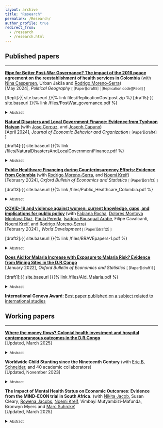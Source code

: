 ```yaml
---
layout: archive
title: "Research"
permalink: /Research/
author_profile: true
redirect_from:
  - /research
  - /research.html
---
```

## Published papers
---

[**Ripe for Better Post-War Governance? The impact of the 2016 peace agreement on the reestablishment of health services in Colombia**](https://doi.org/10.1016/j.polgeo.2024.103090) (with [Nina Caspersen], Urban Jakša and [Rodrigo Moreno-Serra]) <br/>
[May 2024], *Political Geography*
<small>[ [Paper][draft5] | [Replication code][Repli] ]  </small>

[Repli]:{{ site.baseurl }}{% link files/ReplicationGovtpost.zip %}
[draft5]:{{ site.baseurl }}{% link /files/PostWar_governance.pdf %}

<details>
<summary><small>Abstract</small></summary>
<small>
The signing of a peace agreement represents a chance for the state to renew its social contract with the population in conflict-affected areas, by providing protection and other
public goods. Failing to meet post-war expectations of a better quality of life risks endangering the negotiated peace. However, in the existing literature there is a lack of
focus on post-war public services and very little analysis of challenges to reestablishing effective state governance, especially in areas with significant rebel presence. Much of the literature still assumes that conflict zones are ripe for better governance and the post-war impact of rebel governance remains largely unanalysed. Drawing on original survey data, interviews and focus groups, this mixed-methods article analyses the impact of the 2016 Colombian peace agreement on health services in areas with high conflict intensity and sustained rebel presence. It finds an increase in demand for services but without a corresponding improvement in the perceived quality. In fact, in municipalities that host FARC reintegration camps we find a decline in both demand and quality. Three obstacles are identified: 1) a delay in establishing effective state presence, 2) favourable views of wartime healthcare provided by the rebels, 3) high expectations and mistrust of government provisions. The article demonstrates the considerable difficulty of re-establishing effective post-war governance, the importance of local expectations and trust, and the lasting impact of wartime rebel governance. It thereby makes an original and important contribution to the understanding of peacebuilding obstacles and to the growing literature on rebel governance. 
</small>
</details>

  [**Natural Disasters and Local Government Finance: Evidence from Typhoon Haiyan**](https://doi.org/10.1016/j.jebo.2024.03.007)  (with [Jose Corpuz], and [Joseph Capuno])   <br/>
[April 2024], *Journal of Economic Behavior and Organization*
<small>[ [Paper][draft4] ]  </small>

[draft4]:{{ site.baseurl }}{% link /files/NaturalDisastersAndLocalGovernmentFinance.pdf %}

<details>
<summary><small>Abstract</small></summary>
<small>
This paper examines how natural disasters affect local public finances and their interplay with intergovernmental transfers and external resources. Exploiting the randomized nature of the 2013 Typhoon Haiyan, one of the most devastating natural disasters in recent history, we document its causal effect on the local government fiscal dynamics. Combining data on local government finance with reports on the level of damages and using difference-in-differences with instrumental variable to analyze the data, we show that local public revenue and expenditures remain largely unaffected, except for debt payments. However, we find important heterogeneity in local revenue responses: poorer cities and municipalities raised comparatively lower revenue in the aftermath of the Typhoon.  We also provide evidence that external funding did not lead to lower tax collection efforts, but instead leads to higher local expenditures, suggesting that disaster aid does not cause a moral hazard problem in local governments' spending decisions.<br/>
</small>
</details>

  [**Public Healthcare Financing during Counterinsurgency Efforts: Evidence from Colombia**](https://doi.org/10.1111/obes.12603) (with [Rodrigo Moreno-Serra], and [Noemi Kreif])  <br/>
[February 2024], *Oxford Bulletin of Economics and Statistics*
<small>[ [Paper][draft3] ]  </small>

[draft3]:{{ site.baseurl }}{% link /files/Public_Healthcare_Colombia.pdf %}

<details>
<summary><small>Abstract</small></summary>
<small>
 How do government counterinsurgency efforts affect local public health financing during civil conflicts? We investigate this question in the context of the protracted conflict in Colombia. Using data on antinarcotics operations and health transfers from the central government to municipal governments, we employ both panel estimations and an instrumental variable to address concerns of endogeneity. We first show evidence of a government discretionary power over the allocation of health transfers. We do not find  evidence that counterinsurgency operations causally affect health transfers to municipalities. Our results rule out political alignment between mayors and the national governing party as an intermediary factor that could influence the flow of fiscal transfers in municipalities exposed to the conflict.
</small>
</details>

  [**COVID-19 and violence against women: current knowledge, gaps, and implications for public policy**](https://doi.org/10.1016/j.worlddev.2023.106461) (with [Fabiana Rocha], [Dolores Montoya Montoya Diaz], [Paula Pereda], [Isadora Bousquat Arabe], Filipe Cavalcanti, [Noemi Kreif], and [Rodrigo Moreno-Serra]) <br/> 
[February 2024] , *World Development*
<small>[ [Paper][draft2] ]  </small>

[draft2]:{{ site.baseurl }}{% link /files/BRAVEpapers-1.pdf %}

<details>
<summary><small>Abstract</small></summary>
<small>
  On a global scale, 1 in 3 women experience physical and/or sexual violence in their lifetime, and women of disadvantaged backgrounds are at an even higher risk. Since the outbreak of COVID-19, data have shown that violence against women (VAW) has intensified. In this paper, we review an incipient but rapidly growing literature that evaluates the effects of stay-at-home measures to reduce the spread of COVID-19 on VAW. We focus on low and middle-income countries and classify existing studies into three categories according to the quality of the data used and the reliability of the empirical methodology: not causal, less causal, and causal. Overall, the most rigorous literature for low- and middle-income countries offers mixed evidence about the VAW effects of stay-at-home measures, although increases in VAW have been more frequently observed where stay-at-home measures were stricter. Important reasons for the mixed evidence found in the literature seem to be the different types of violence analyzed (physical, sexual, psychological, or economic) and the difficulties associated with the reporting of these types of VAW. The main methodological challenges faced by this literature relate to data availability and the reliability of the methods employed to separate the effects of social isolation on VAW, from those VAW effects associated with the income and emotional shocks induced by the COVID-19 pandemic. Innovative methods and data can help improve our understanding of the unintended VAW consequences of movement restrictions, including its key pathways, so as to reliably inform the design of better policy responses to this major social and public health challenge. <br/>
</small>
</details>

[**Does Aid for Malaria Increase with Exposure to Malaria Risk? Evidence from Mining Sites in the D.R.Congo**]( https://doi.org/10.1111/obes.12483)  <br/>
[January 2022], *Oxford Bulletin of Economics and Statistics*
<small>[ [Paper][draft1] ]  </small>

[draft1]:{{ site.baseurl }}{% link /files/Aid_Malaria.pdf %}

<details>
<summary><small>Abstract</small></summary>
<small>
I examine the ability of donors to target the highest exposure to malaria risk when the health information structure is fragmented. I exploit local variations in the risk of malaria transmission induced by mining activities in the Democratic Republic of Congo as well as financial and epidemiological data from health facilities to estimate how local aid is matching the local malaria burden. Using fine-grained data on mines and health infrastructure in a regression discontinuity design, I find no evidence that local populations exposed to the highest risk of malaria transmission receive a proportionately higher share of aid compared to neighbouring areas with reduced exposure to malaria risk. <br/>
</small>
</details>

**International Geneva Award**: [Best paper published on a subject related to international studies ](https://snis.ch/awards/does-aid-for-malaria-increase-with-exposure-to-malaria-risk-evidence-from-mining-sites-in-the-d-r-congo/)  <br/>


<h2>Working papers</h2>

---
[**Where the money flows? Colonial health investment and hospital contemporaneous outcomes in the D.R.Congo**](/files/Colonial_health_May2025.pdf)  <br/>
[Updated, March 2025]
<details>
<summary><small>Abstract</small></summary>
<small>
This paper explores the role of colonial medical missions in causing contemporaneous disparities in hospital outcomes in the Democratic Republic of Congo. Using GIS data and archival records from colonial Belgian Congo between 1929 and 1959, we track the establishment of colonial health settlements and match them with modern hospitals. First, we document a strong, positive, and persistent effect on infrastructure capacity. The ability of the colonial regime to mobilise large health investments and skilled resources appears to be a strong channel of persistence of the colonial effects. Second, we find that contemporaneous resources allocated by the central government to hospitals are substantially higher for hospitals with a colonial origin, even after controlling for differences in hospital ownership, staffing, and bed capacity. We argue that in the aftermath of independence, colonial hospitals obtained a comparative advantage from external assistance and may continue to have better bargaining power with the central government to attract public funds than postcolonial hospitals. <br/>
</small>
</details>

**Worldwide Child Stunting since the Nineteenth Century** (with [Eric B. Schneider], and 40 academic collaborators) <br/>
[Updated, November 2023]
<details>
<summary><small>Abstract</small></summary>
<small>
Background: Child stunting is a major global health concern with 148.1 million children stunted in 2022. Global child stunting rates have fallen from 47.2% in 1985 to 22.3% in 2022, but trends before the mid 1980s are unclear including whether child stunting was prevalent in the past in current high-income countries (HICs). <br/>

Methods: We conducted a systematic review of child growth studies carried out before 1990 to reconstruct historical child stunting rates. The inclusion criteria were numerical reports of mean height by age and sex for children under age 10.99. We excluded studies that were not representative of the targeted population and data for children under age two so that estimates would be comparable across time and space. Stunting rates were computed by converting the means and sds of height to height-for-age Z-scores (HAZ) using the WHO standard/reference, combining the HAZ distributions at each age, and measuring the share of the combined distribution below the stunting threshold. <br/>

Findings: We found 930 historical child growth studies allowing child stunting rates to be computed for 122 countries. We supplemented these historical studies with the over age 2 stunting estimates from the Joint Malnutrition Estimates adding another 1051 studies. Many current HICs had high levels of child stunting in the early twentieth century similar to low- and middle-income countries (LMICs) today. However, stunting rates were unusually low in Scandinavia, the European settler colonies and in the Caribbean. 
Interpretation: Child stunting has declined in most parts of the world across the twentieth century, suggesting that the global child stunting rate would have been
significantly higher in the past and that the eradication of child stunting was an essential part of the health transition. The high stunting rates in HICs in the past and their subsequent eradication of stunting suggests that eradicating child stunting is possible in all LMICs and that current HICs could provide clues for eliminating stunting. <br/>
</small>
</details>


**The Impact of Mental Health Status on Economic Outcomes: Evidence from the MIND-ECON trial in South Africa.** (with [Nikita Jacob], Susan Cleary, [Rowena Jacobs], [Noemi Kreif], Vimbayi Mutyambizi-Mafunda, Bronwyn Myers and [Marc Suhrcke]) <br/>
[Updated, March 2025]
<details>
<summary><small>Abstract</small></summary>
<small>
For low- and middle-income countries (LMICs), there is scarce evidence on the relationship between mental disorders and economic outcomes, including income, poverty risk and labour
market performance. By leveraging exogenous variation induced by a mental health intervention, this paper explores the impact of depression on employment, income, expenditure, and out-of-pocket payments for healthcare in South Africa. The econometric approach uses the randomized intervention as an instrumental variable for the change in mental health and utilises a panel data structure with a long 24-month follow-up survey. Building on the estimated beneficial impact of the mental health intervention on depression severity, our
findings suggest that observed changes in mental health within the considered time period can substantially improve economic outcomes for the population under study. The study
contributes to informed decision-making regarding investment in mental health interventions, particularly in resource-constrained settings, such as LMICs. <br/>
</small>
</details>


[//]: # (Links)

[Nina Caspersen]: <https://www.york.ac.uk/politics/people/academicstaff/nina-caspersen/>
[Nikita Jacob]: <https://www.york.ac.uk/che/staff/research/nikita-jacob/>
[Rowena Jacobs]: <https://www.york.ac.uk/che/staff/research/rowena-jacobs/>
[Marc Suhrcke]: <https://liser.elsevierpure.com/en/persons/marc-suhrcke>
[Rodrigo Moreno-Serra]: <https://sites.google.com/site/rodrigomorenoserra/home>
[Noemi Kreif]: <https://sop.washington.edu/people/noemi-kreif/>
[Jose Corpuz]: <https://warwick.ac.uk/fac/soc/economics/staff/jcorpuz/>
[Joseph Capuno]: <https://econ.upd.edu.ph/about-upse/faculty/jjcapuno/>
[Eric B. Schneider]: <https://www.ericbschneider.com/>
[Paula Pereda]: <https://sites.google.com/site/paulapereda/home>
[Dolores Montoya Montoya Diaz]: <https://sites.google.com/site/madmdiaz/>
[Fabiana Rocha]: <https://www.fea.usp.br/usuarios/docente/frocha>
[Isadora Bousquat Arabe]: <https://www.lse.ac.uk/economics/people/research-students/isadora-bousquat-arabe>